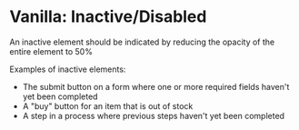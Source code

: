 # Vanilla: Inactive/Disabled

An inactive element should be indicated by reducing the opacity of the entire element to 50%

Examples of inactive elements:
- The submit button on a form where one or more required fields haven't yet been completed
- A "buy" button for an item that is out of stock
- A step in a process where previous steps haven't yet been completed